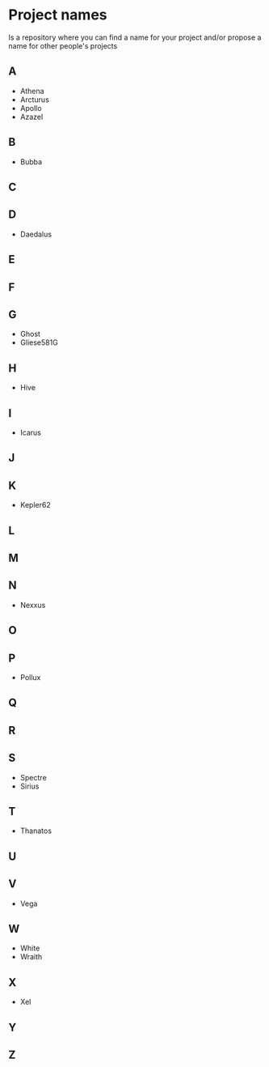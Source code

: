 # Project names
Is a repository where you can find a name for your project and/or propose a name for other people's projects

## A

- Athena
- Arcturus
- Apollo
- Azazel

## B

- Bubba

## C
## D

- Daedalus

## E
## F
## G

- Ghost
- Gliese581G

## H

- Hive

## I

- Icarus

## J
## K

- Kepler62

## L
## M
## N

- Nexxus

## O
## P

- Pollux

## Q
## R
## S

- Spectre
- Sirius

## T

- Thanatos

## U
## V

- Vega

## W

- White
- Wraith

## X

- Xel

## Y
## Z
